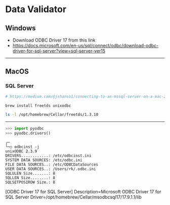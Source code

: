 # Data Validator


## Windows
- Download ODBC Driver 17 from this link
- https://docs.microsoft.com/en-us/sql/connect/odbc/download-odbc-driver-for-sql-server?view=sql-server-ver15
****

## MacOS
### SQL Server
```sh
# https://medium.com/@jrhanso1/connecting-to-an-mssql-server-on-a-mac-27a227f43d2c

brew install freetds unixodbc

ls -l /opt/homebrew/Cellar/freetds/1.3.10
```
****


```python
>>> import pyodbc
>>> pyodbc.drivers()
```


```
╭─ 
╰─○ odbcinst -j
unixODBC 2.3.9
DRIVERS............: /etc/odbcinst.ini
SYSTEM DATA SOURCES: /etc/odbc.ini
FILE DATA SOURCES..: /etc/ODBCDataSources
USER DATA SOURCES..: /Users/rk/.odbc.ini
SQLULEN Size.......: 8
SQLLEN Size........: 8
SQLSETPOSIROW Size.: 8
```


[ODBC Driver 17 for SQL Server]
Description=Microsoft ODBC Driver 17 for SQL Server
Driver=/opt/homebrew/Cellar/msodbcsql17/17.9.1.1/lib
